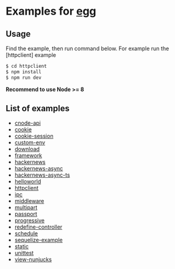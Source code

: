 # Examples for [egg](https://github.com/eggjs/egg)

## Usage

Find the example, then run command below. For example run the [httpclient] example

```bash
$ cd httpclient
$ npm install
$ npm run dev
```

**Recommend to use Node >= 8**

## List of examples

- [cnode-api](https://github.com/eggjs/examples/tree/master/cnode-api)
- [cookie](https://github.com/eggjs/examples/tree/master/cookie)
- [cookie-session](https://github.com/eggjs/examples/tree/master/cookie-session)
- [custom-env](https://github.com/eggjs/examples/tree/master/custom-env)
- [download](https://github.com/eggjs/examples/tree/master/download)
- [framework](https://github.com/eggjs/examples/tree/master/framework)
- [hackernews](https://github.com/eggjs/examples/tree/master/hackernews)
- [hackernews-async](https://github.com/eggjs/examples/tree/master/hackernews-async)
- [hackernews-async-ts](https://github.com/eggjs/examples/tree/master/hackernews-async-ts)
- [helloworld](https://github.com/eggjs/examples/tree/master/helloworld)
- [httpclient](https://github.com/eggjs/examples/tree/master/httpclient)
- [ipc](https://github.com/eggjs/examples/tree/master/ipc)
- [middleware](https://github.com/eggjs/examples/tree/master/middleware)
- [multipart](https://github.com/eggjs/examples/tree/master/multipart)
- [passport](https://github.com/eggjs/examples/tree/master/passport)
- [progressive](https://github.com/eggjs/examples/tree/master/progressive)
- [redefine-controller](https://github.com/eggjs/examples/tree/master/redefine-controller)
- [schedule](https://github.com/eggjs/examples/tree/master/schedule)
- [sequelize-example](https://github.com/eggjs/examples/tree/master/sequelize-example)
- [static](https://github.com/eggjs/examples/tree/master/static)
- [unittest](https://github.com/eggjs/examples/tree/master/unittest)
- [view-nunjucks](https://github.com/eggjs/examples/tree/master/view-nunjucks)
